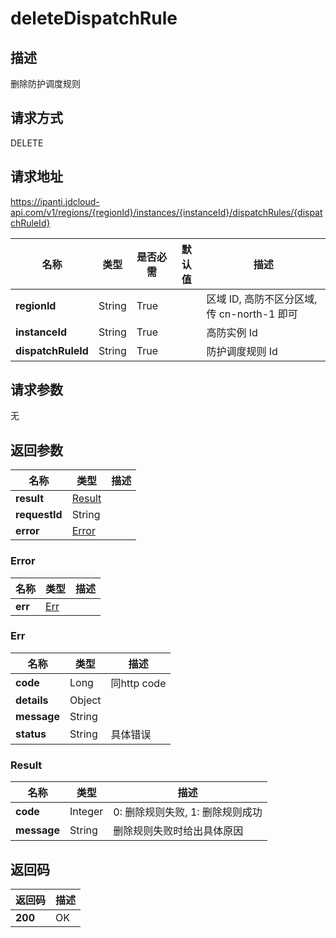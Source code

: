 # deleteDispatchRule


## 描述
删除防护调度规则

## 请求方式
DELETE

## 请求地址
https://ipanti.jdcloud-api.com/v1/regions/{regionId}/instances/{instanceId}/dispatchRules/{dispatchRuleId}

|名称|类型|是否必需|默认值|描述|
|---|---|---|---|---|
|**regionId**|String|True| |区域 ID, 高防不区分区域, 传 cn-north-1 即可|
|**instanceId**|String|True| |高防实例 Id|
|**dispatchRuleId**|String|True| |防护调度规则 Id|

## 请求参数
无


## 返回参数
|名称|类型|描述|
|---|---|---|
|**result**|[Result](#result)| |
|**requestId**|String| |
|**error**|[Error](#error)| |

### <div id="error">Error</div>
|名称|类型|描述|
|---|---|---|
|**err**|[Err](#err)| |
### <div id="err">Err</div>
|名称|类型|描述|
|---|---|---|
|**code**|Long|同http code|
|**details**|Object| |
|**message**|String| |
|**status**|String|具体错误|
### <div id="result">Result</div>
|名称|类型|描述|
|---|---|---|
|**code**|Integer|0: 删除规则失败, 1: 删除规则成功|
|**message**|String|删除规则失败时给出具体原因|

## 返回码
|返回码|描述|
|---|---|
|**200**|OK|
